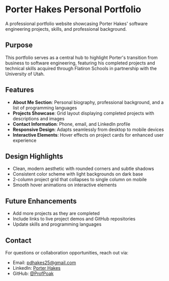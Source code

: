 # Porter Hakes Personal Portfolio

A professional portfolio website showcasing Porter Hakes' software engineering projects, skills, and professional background.

## Purpose

This portfolio serves as a central hub to highlight Porter's transition from business to software engineering, featuring his completed projects and technical skills acquired through Flatiron Schools in partnership with the University of Utah.

## Features

- **About Me Section**: Personal biography, professional background, and a list of programming languages
- **Projects Showcase**: Grid layout displaying completed projects with descriptions and images
- **Contact Information**: Phone, email, and LinkedIn profile
- **Responsive Design**: Adapts seamlessly from desktop to mobile devices
- **Interactive Elements**: Hover effects on project cards for enhanced user experience

## Design Highlights

- Clean, modern aesthetic with rounded corners and subtle shadows
- Consistent color scheme with light backgrounds on dark base
- 2-column project grid that collapses to single column on mobile
- Smooth hover animations on interactive elements

## Future Enhancements

- Add more projects as they are completed
- Include links to live project demos and GitHub repositories
- Update skills and programming languages

## Contact

For questions or collaboration opportunities, reach out via:
- Email: pdhakes25@gmail.com
- LinkedIn: [Porter Hakes](https://www.linkedin.com/in/porterhakes)
- GitHub: [@ProfPoak](https://github.com/ProfPoak)
